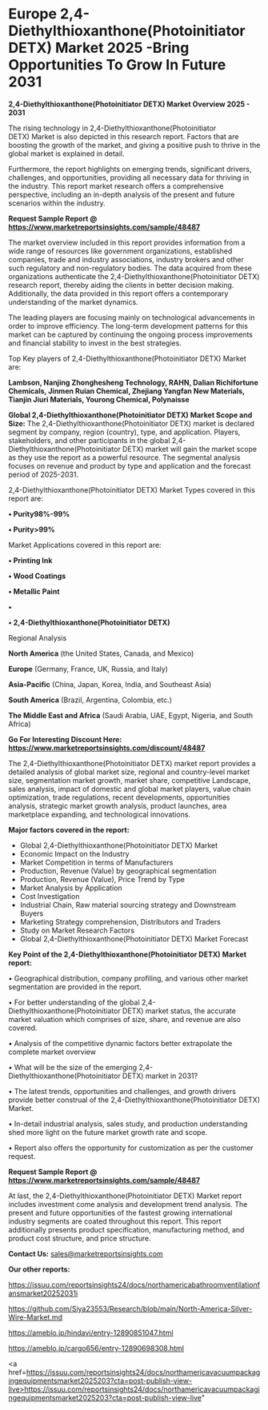 # Europe 2,4-Diethylthioxanthone(Photoinitiator DETX) Market 2025 -Bring Opportunities To Grow In Future 2031

<Strong> 2,4-Diethylthioxanthone(Photoinitiator DETX) Market Overview 2025 - 2031</strong>

The rising technology in 2,4-Diethylthioxanthone(Photoinitiator DETX) Market is also depicted in this research report. Factors that are boosting the growth of the market, and giving a positive push to thrive in the global market is explained in detail.

Furthermore, the report highlights on emerging trends, significant drivers, challenges, and opportunities, providing all necessary data for thriving in the industry. This report market research offers a comprehensive perspective, including an in-depth analysis of the present and future scenarios within the industry.

<strong>Request Sample Report @ <a href=https://www.marketreportsinsights.com/sample/48487>https://www.marketreportsinsights.com/sample/48487</a></strong>

The market overview included in this report provides information from a wide range of resources like government organizations, established companies, trade and industry associations, industry brokers and other such regulatory and non-regulatory bodies. The data acquired from these organizations authenticate the 2,4-Diethylthioxanthone(Photoinitiator DETX) research report, thereby aiding the clients in better decision making. Additionally, the data provided in this report offers a contemporary understanding of the market dynamics.

The leading players are focusing mainly on technological advancements in order to improve efficiency. The long-term development patterns for this market can be captured by continuing the ongoing process improvements and financial stability to invest in the best strategies.

Top Key players of 2,4-Diethylthioxanthone(Photoinitiator DETX) Market are:

<strong>Lambson, Nanjing Zhonghesheng Technology, RAHN, Dalian Richifortune Chemicals, Jinmen Ruian Chemical, Zhejiang Yangfan New Materials, Tianjin Jiuri Materials, Yourong Chemical, Polynaisse</strong>

<strong><b>Global 2,4-Diethylthioxanthone(Photoinitiator DETX) Market Scope and Size:</b></strong>
The 2,4-Diethylthioxanthone(Photoinitiator DETX) market is declared segment by company, region (country), type, and application. Players, stakeholders, and other participants in the global 2,4-Diethylthioxanthone(Photoinitiator DETX) market will gain the market scope as they use the report as a powerful resource. The segmental analysis focuses on revenue and product by type and application and the forecast period of 2025-2031.

2,4-Diethylthioxanthone(Photoinitiator DETX) Market Types covered in this report are:

<strong>•  Purity98%-99%

•  Purity>99%</strong>

Market Applications covered in this report are:

<strong>•  Printing Ink

•  Wood Coatings

•  Metallic Paint

•  

•  2,4-Diethylthioxanthone(Photoinitiator DETX)</strong> 

Regional Analysis

<strong>North America</strong> (the United States, Canada, and Mexico)

<strong>Europe</strong> (Germany, France, UK, Russia, and Italy)

<strong>Asia-Pacific</strong> (China, Japan, Korea, India, and Southeast Asia)

<strong>South America</strong> (Brazil, Argentina, Colombia, etc.)

<strong>The Middle East and Africa</strong> (Saudi Arabia, UAE, Egypt, Nigeria, and South Africa)

<strong>Go For Interesting Discount Here: <a href=https://www.marketreportsinsights.com/discount/48487>https://www.marketreportsinsights.com/discount/48487</a></strong>

The 2,4-Diethylthioxanthone(Photoinitiator DETX) market report provides a detailed analysis of global market size, regional and country-level market size, segmentation market growth, market share, competitive Landscape, sales analysis, impact of domestic and global market players, value chain optimization, trade regulations, recent developments, opportunities analysis, strategic market growth analysis, product launches, area marketplace expanding, and technological innovations.

<strong><b>Major factors covered in the report:</b></strong>
<ul>
  <li>Global 2,4-Diethylthioxanthone(Photoinitiator DETX) Market </li>
  <li>Economic Impact on the Industry</li>
  <li>Market Competition in terms of Manufacturers</li>
  <li>Production, Revenue (Value) by geographical segmentation</li>
  <li>Production, Revenue (Value), Price Trend by Type</li>
  <li>Market Analysis by Application</li>
  <li>Cost Investigation</li>
  <li>Industrial Chain, Raw material sourcing strategy and Downstream Buyers</li>
  <li>Marketing Strategy comprehension, Distributors and Traders</li>
  <li>Study on Market Research Factors</li>
  <li>Global 2,4-Diethylthioxanthone(Photoinitiator DETX) Market Forecast</li>
</ul>

<strong><b>Key Point of the 2,4-Diethylthioxanthone(Photoinitiator DETX) Market report:</b></strong>

• Geographical distribution, company profiling, and various other market segmentation are provided in the report.

• For better understanding of the global 2,4-Diethylthioxanthone(Photoinitiator DETX) market status, the accurate market valuation which comprises of size, share, and revenue are also covered.

• Analysis of the competitive dynamic factors better extrapolate the complete market overview

• What will be the size of the emerging 2,4-Diethylthioxanthone(Photoinitiator DETX) market in 2031?

• The latest trends, opportunities and challenges, and growth drivers provide better construal of the 2,4-Diethylthioxanthone(Photoinitiator DETX) Market.

• In-detail industrial analysis, sales study, and production understanding shed more light on the future market growth rate and scope.

• Report also offers the opportunity for customization as per the customer request.

<strong>Request Sample Report @ <a href=https://www.marketreportsinsights.com/sample/48487>https://www.marketreportsinsights.com/sample/48487</a></strong>

At last, the 2,4-Diethylthioxanthone(Photoinitiator DETX) Market report includes investment come analysis and development trend analysis. The present and future opportunities of the fastest growing international industry segments are coated throughout this report. This report additionally presents product specification, manufacturing method, and product cost structure, and price structure.

<strong>Contact Us:</strong>
sales@marketreportsinsights.com

<strong>Our other reports:</strong>

<a href=https://issuu.com/reportsinsights24/docs/northamericabathroomventilationfansmarket20252031i>https://issuu.com/reportsinsights24/docs/northamericabathroomventilationfansmarket20252031i</a>

<a href=https://github.com/Siya23553/Research/blob/main/North-America-Silver-Wire-Market.md>https://github.com/Siya23553/Research/blob/main/North-America-Silver-Wire-Market.md</a>

<a href=https://ameblo.jp/hindavi/entry-12890851047.html>https://ameblo.jp/hindavi/entry-12890851047.html</a>

<a href=https://ameblo.jp/cargo656/entry-12890698308.html>https://ameblo.jp/cargo656/entry-12890698308.html</a>

<a href=https://issuu.com/reportsinsights24/docs/northamericavacuumpackagingequipmentsmarket2025203?cta=post-publish-view-live>https://issuu.com/reportsinsights24/docs/northamericavacuumpackagingequipmentsmarket2025203?cta=post-publish-view-live</a>"
